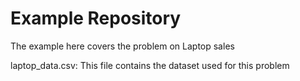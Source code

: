 # Example Repository
The example here covers the problem on Laptop sales 

laptop_data.csv: This file contains the dataset used for this problem 